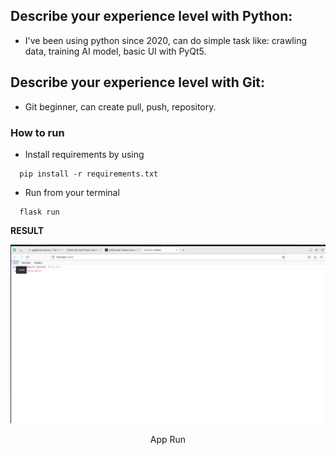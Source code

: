 ## **Describe your experience level with Python:**
- I've been using python since 2020, can do simple task like: crawling data, training AI model, basic UI with PyQt5.
## **Describe your experience level with Git:**
- Git beginner, can create pull, push, repository. 
### How to run
- Install requirements by using
```
  pip install -r requirements.txt
```
- Run from your terminal
```
  flask run
```
**RESULT**
![]()
<p align="center">
  <img src="https://github.com/darkhunterLearning/CRUD-API/blob/main/images/App_Run.png" alt="App Run">
</p>
<p align="center">
    App Run
</p>
